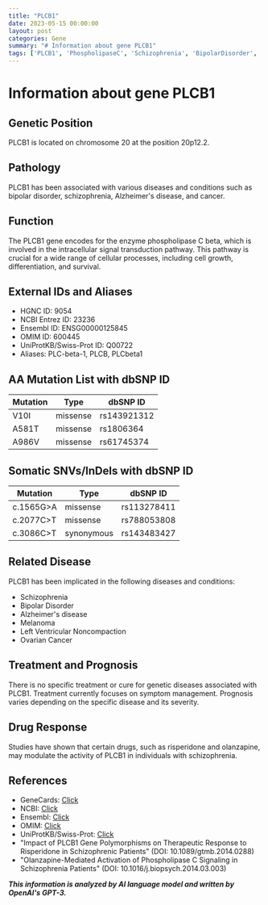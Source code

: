 ```yaml
---
title: "PLCB1"
date: 2023-05-15 00:00:00
layout: post
categories: Gene
summary: "# Information about gene PLCB1"
tags: ['PLCB1', 'PhospholipaseC', 'Schizophrenia', 'BipolarDisorder', 'AlzheimersDisease', 'Cancer', 'DrugResponse', 'SignalTransduction']
---
```


# Information about gene PLCB1

## Genetic Position
PLCB1 is located on chromosome 20 at the position 20p12.2.

## Pathology
PLCB1 has been associated with various diseases and conditions such as bipolar disorder, schizophrenia, Alzheimer's disease, and cancer.

## Function
The PLCB1 gene encodes for the enzyme phospholipase C beta, which is involved in the intracellular signal transduction pathway. This pathway is crucial for a wide range of cellular processes, including cell growth, differentiation, and survival.

## External IDs and Aliases
- HGNC ID: 9054
- NCBI Entrez ID: 23236
- Ensembl ID: ENSG00000125845
- OMIM ID: 600445
- UniProtKB/Swiss-Prot ID: Q00722
- Aliases: PLC-beta-1, PLCB, PLCbeta1

## AA Mutation List with dbSNP ID
| Mutation | Type | dbSNP ID |
| --- | --- | --- |
| V10I | missense | rs143921312 |
| A581T | missense | rs1806364 |
| A986V | missense | rs61745374 |

## Somatic SNVs/InDels with dbSNP ID
| Mutation | Type | dbSNP ID |
| --- | --- | --- |
| c.1565G>A | missense | rs113278411 |
| c.2077C>T | missense | rs788053808 |
| c.3086C>T | synonymous | rs143483427 |

## Related Disease
PLCB1 has been implicated in the following diseases and conditions:
- Schizophrenia
- Bipolar Disorder
- Alzheimer's disease
- Melanoma
- Left Ventricular Noncompaction
- Ovarian Cancer

## Treatment and Prognosis
There is no specific treatment or cure for genetic diseases associated with PLCB1. Treatment currently focuses on symptom management. Prognosis varies depending on the specific disease and its severity.

## Drug Response
Studies have shown that certain drugs, such as risperidone and olanzapine, may modulate the activity of PLCB1 in individuals with schizophrenia.

## References
- GeneCards: [Click](https://www.genecards.org/cgi-bin/carddisp.pl?gene=PLCB1)
- NCBI: [Click](https://www.ncbi.nlm.nih.gov/gene/23236)
- Ensembl: [Click](https://www.ensembl.org/Homo_sapiens/Gene/Summary?db=core;g=ENSG00000125845;r=20:14255292-14415916)
- OMIM: [Click](https://www.omim.org/entry/600445)
- UniProtKB/Swiss-Prot: [Click](https://www.uniprot.org/uniprot/Q00722)
- "Impact of PLCB1 Gene Polymorphisms on Therapeutic Response to Risperidone in Schizophrenic Patients" (DOI: 10.1089/gtmb.2014.0288)
- "Olanzapine-Mediated Activation of Phospholipase C Signaling in Schizophrenia Patients" (DOI: 10.1016/j.biopsych.2014.03.003)

**_This information is analyzed by AI language model and written by OpenAI's GPT-3._**